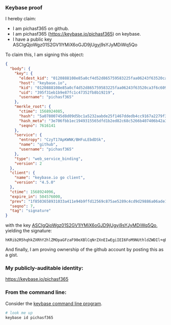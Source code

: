 ### Keybase proof

I hereby claim:

  * I am pichasf365 on github.
  * I am pichasf365 (https://keybase.io/pichasf365) on keybase.
  * I have a public key ASCIgQjoWgz01S2GV1lYMiX6oGJD9jUgyj9sYJyMDiWq5Qo

To claim this, I am signing this object:

```json
{
  "body": {
    "key": {
      "eldest_kid": "0120888108e85a0cf4d52d865759583225faa06243f63520ca3f6c609c8c0e25aae50a",
      "host": "keybase.io",
      "kid": "0120888108e85a0cf4d52d865759583225faa06243f63520ca3f6c609c8c0e25aae50a",
      "uid": "395f31eb1b9e87fc1c47352fb8b19219",
      "username": "pichasf365"
    },
    "merkle_root": {
      "ctime": 1568924085,
      "hash": "5a07800745d8d09d5bc1a5232aabde25f1467ddedb4cc9167a2279f3cbf05c31d3b2e68f8fba8ea6a5014ccaa7dccd675ecdd0f9f92da888506f9c7a5d6b8929",
      "hash_meta": "3e706fbb1ec1949315565dfd1b2ed82c68c5266b407406b42a3c1141c254ec5e",
      "seqno": 7616141
    },
    "service": {
      "entropy": "CzyT17ApKWNK/BHFuLEbdDSk",
      "name": "github",
      "username": "pichasf365"
    },
    "type": "web_service_binding",
    "version": 2
  },
  "client": {
    "name": "keybase.io go client",
    "version": "4.5.0"
  },
  "ctime": 1568924096,
  "expire_in": 504576000,
  "prev": "1f8503658931033a411e94b9ffd12569c875ae5289c4cd9d29886a06ade127b5",
  "seqno": 7,
  "tag": "signature"
}
```

with the key [ASCIgQjoWgz01S2GV1lYMiX6oGJD9jUgyj9sYJyMDiWq5Qo](https://keybase.io/pichasf365), yielding the signature:

```
hKRib2R5hqhkZXRhY2hlZMOpaGFzaF90eXBlCqNrZXnEIwEgiIEI6FoM9NUthldZWDIl+qBiQ/Y1IMo/bGCcjA4lquUKp3BheWxvYWTESpcCB8QgH4UDZYkxAzpBHpS5/9Elach1rlKJxM2dKYhqBq3hJ7XEIKoa7jb1Xmj416q2b7OLqiAhNcCgVTuRZevkKyHUPilGAgHCo3NpZ8RAngerXP03clB+JvNF4e/DfUadLGl0RCNqOCTIR5u8L567hlhBSPjuZ0iuYRtO/KCzjDEl/IVLKeMlDRJ3OYx9D6hzaWdfdHlwZSCkaGFzaIKkdHlwZQildmFsdWXEIF0lUHyu6wCRJ/aAPMwiTtTVl8kdK07965DnWsFxPNvwo3RhZ80CAqd2ZXJzaW9uAQ==

```

And finally, I am proving ownership of the github account by posting this as a gist.

### My publicly-auditable identity:

https://keybase.io/pichasf365

### From the command line:

Consider the [keybase command line program](https://keybase.io/download).

```bash
# look me up
keybase id pichasf365
